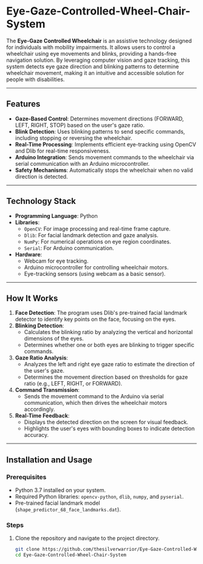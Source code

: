 # Eye-Gaze-Controlled-Wheel-Chair-System

The **Eye-Gaze Controlled Wheelchair** is an assistive technology designed for individuals with mobility impairments. It allows users to control a wheelchair using eye movements and blinks, providing a hands-free navigation solution. By leveraging computer vision and gaze tracking, this system detects eye gaze direction and blinking patterns to determine wheelchair movement, making it an intuitive and accessible solution for people with disabilities.

---

## Features
- **Gaze-Based Control**: Determines movement directions (FORWARD, LEFT, RIGHT, STOP) based on the user's gaze ratio.
- **Blink Detection**: Uses blinking patterns to send specific commands, including stopping or reversing the wheelchair.
- **Real-Time Processing**: Implements efficient eye-tracking using OpenCV and Dlib for real-time responsiveness.
- **Arduino Integration**: Sends movement commands to the wheelchair via serial communication with an Arduino microcontroller.
- **Safety Mechanisms**: Automatically stops the wheelchair when no valid direction is detected.

---

## Technology Stack
- **Programming Language**: Python
- **Libraries**:
  - `OpenCV`: For image processing and real-time frame capture.
  - `Dlib`: For facial landmark detection and gaze analysis.
  - `NumPy`: For numerical operations on eye region coordinates.
  - `Serial`: For Arduino communication.
- **Hardware**:
  - Webcam for eye tracking.
  - Arduino microcontroller for controlling wheelchair motors.
  - Eye-tracking sensors (using webcam as a basic sensor).

---

## How It Works
1. **Face Detection**: The program uses Dlib's pre-trained facial landmark detector to identify key points on the face, focusing on the eyes.
2. **Blinking Detection**:
   - Calculates the blinking ratio by analyzing the vertical and horizontal dimensions of the eyes.
   - Determines whether one or both eyes are blinking to trigger specific commands.
3. **Gaze Ratio Analysis**:
   - Analyzes the left and right eye gaze ratio to estimate the direction of the user's gaze.
   - Determines the movement direction based on thresholds for gaze ratio (e.g., LEFT, RIGHT, or FORWARD).
4. **Command Transmission**:
   - Sends the movement command to the Arduino via serial communication, which then drives the wheelchair motors accordingly.
5. **Real-Time Feedback**:
   - Displays the detected direction on the screen for visual feedback.
   - Highlights the user's eyes with bounding boxes to indicate detection accuracy.

---

## Installation and Usage

### Prerequisites
- Python 3.7 installed on your system.
- Required Python libraries: `opencv-python`, `dlib`, `numpy`, and `pyserial`.
- Pre-trained facial landmark model (`shape_predictor_68_face_landmarks.dat`).

### Steps
1. Clone the repository and navigate to the project directory.
   ```bash
   git clone https://github.com/thesilverwarrior/Eye-Gaze-Controlled-Wheel-Chair-System.git
   cd Eye-Gaze-Controlled-Wheel-Chair-System








